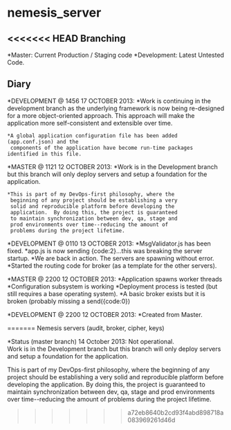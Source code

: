 nemesis_server
==============

<<<<<<< HEAD
Branching
--------------------------------------------------------------------------------------
*Master: Current Production / Staging code
*Development: Latest Untested Code.

Diary
--------------------------------------------------------------------------------------

*DEVELOPMENT @ 1456 17 OCTOBER 2013:
	*Work is continuing in the development branch as the underlying framework is 
	 now being re-designed for a more object-oriented approach.  This approach will
	 make the application more self-consistent and extensible over time.
	 
	*A global application configuration file has been added (app.conf.json) and the 
	 components of the application have become run-time packages identified in this file.

*MASTER @ 1121 12 OCTOBER 2013:
	*Work is in the Development branch but this branch will
	 only deploy servers and setup a foundation for the 
	 application.

  	*This is part of my DevOps-first philosophy, where the 
  	 beginning of any project should be establishing a very
  	 solid and reproducible platform before developing the 
  	 application.  By doing this, the project is guaranteed
  	 to maintain synchronization between dev, qa, stage and
  	 prod environments over time--reducing the amount of 
  	 problems during the project lifetime.

*DEVELOPMENT @ 0110 13 OCTOBER 2013:
	*MsgValidator.js has been fixed.
	*app.js is now sending {code:2}...this was breaking the server startup.
	*We are back in action.  The servers are spawning without error.
	*Started the routing code for broker (as a template for the other servers).

*MASTER @ 2200 12 OCTOBER 2013:
	*Application spawns worker threads
	*Configuration subsystem is working
	*Deployment process is tested (but still requires a base operating system).
	*A basic broker exists but it is broken (probably missing a send({code:0})
	
*DEVELOPMENT @ 2200 12 OCTOBER 2013:
	*Created from Master.



=======
Nemesis servers (audit, broker, cipher, keys)

*Status (master branch) 14 October 2013: Not operational.  
  Work is in the Development branch but this branch will
  only deploy servers and setup a foundation for the 
  application.

  This is part of my DevOps-first philosophy, where the 
  beginning of any project should be establishing a very
  solid and reproducible platform before developing the 
  application.  By doing this, the project is guaranteed
  to maintain synchronization between dev, qa, stage and
  prod environments over time--reducing the amount of 
  problems during the project lifetime.
>>>>>>> a72eb8640b2cd93f4abd898718a083969261d46d
